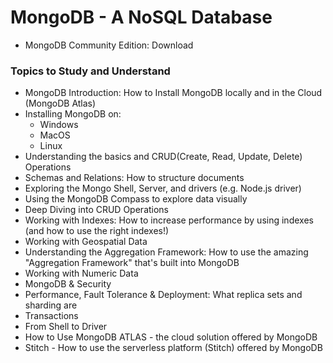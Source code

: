 # MongoDB - A NoSQL Database 

- MongoDB Community Edition: Download


### Topics to Study and Understand

- MongoDB Introduction: How to Install MongoDB locally and in the Cloud (MongoDB Atlas)
- Installing MongoDB on:
  - Windows
  - MacOS
  - Linux
- Understanding the basics and CRUD(Create, Read, Update, Delete) Operations
- Schemas and Relations: How to structure documents
- Exploring the Mongo Shell, Server, and drivers (e.g. Node.js driver)
- Using the MongoDB Compass to explore data visually
- Deep Diving into CRUD Operations
- Working with Indexes: How to increase performance by using indexes (and how to use the right indexes!)
- Working with Geospatial Data
- Understanding the Aggregation Framework: How to use the amazing "Aggregation Framework" that's built into MongoDB
- Working with Numeric Data
- MongoDB & Security
- Performance, Fault Tolerance & Deployment: What replica sets and sharding are
- Transactions
- From Shell to Driver
- How to Use MongoDB ATLAS - the cloud solution offered by MongoDB
- Stitch - How to use the serverless platform (Stitch) offered by MongoDB
